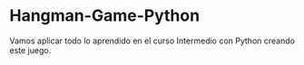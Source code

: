 # Hangman-Game-Python
Vamos aplicar todo lo aprendido en el curso Intermedio con Python creando este juego.
